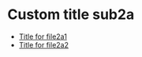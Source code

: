 <!-- generated by markdown-notes-tree -->

# Custom title sub2a

<!-- optional markdown-notes-tree directory description starts here -->

<!-- optional markdown-notes-tree directory description ends here -->

- [Title for file2a1](file2a1.md)
- [Title for file2a2](file2a2.md)
